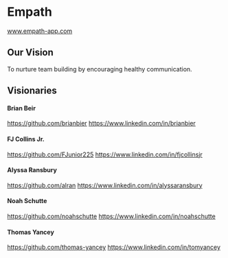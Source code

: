 # Empath
www.empath-app.com

## Our Vision
To nurture team building by encouraging healthy communication.

## Visionaries

#### Brian Beir
https://github.com/brianbier
https://www.linkedin.com/in/brianbier

#### FJ Collins Jr.
https://github.com/FJunior225
https://www.linkedin.com/in/fjcollinsjr

#### Alyssa Ransbury
https://github.com/alran
https://www.linkedin.com/in/alyssaransbury

#### Noah Schutte
https://github.com/noahschutte
https://www.linkedin.com/in/noahschutte

#### Thomas Yancey
https://github.com/thomas-yancey
https://www.linkedin.com/in/tomyancey

